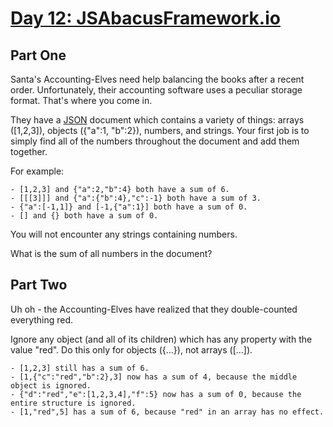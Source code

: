 [Day 12: JSAbacusFramework.io](http://adventofcode.com/day/12)
=============================

Part One
---------

Santa's Accounting-Elves need help balancing the books after a recent order. Unfortunately, their accounting software uses a peculiar storage format. That's where you come in.

They have a [JSON](http://json.org/) document which contains a variety of things: arrays ([1,2,3]), objects ({"a":1, "b":2}), numbers, and strings. Your first job is to simply find all of the numbers throughout the document and add them together.

For example:

    - [1,2,3] and {"a":2,"b":4} both have a sum of 6.
    - [[[3]]] and {"a":{"b":4},"c":-1} both have a sum of 3.
    - {"a":[-1,1]} and [-1,{"a":1}] both have a sum of 0.
    - [] and {} both have a sum of 0.

You will not encounter any strings containing numbers.

What is the sum of all numbers in the document?

Part Two
--------

Uh oh - the Accounting-Elves have realized that they double-counted everything red.

Ignore any object (and all of its children) which has any property with the value "red". Do this only for objects ({...}), not arrays ([...]).

    - [1,2,3] still has a sum of 6.
    - [1,{"c":"red","b":2},3] now has a sum of 4, because the middle object is ignored.
    - {"d":"red","e":[1,2,3,4],"f":5} now has a sum of 0, because the entire structure is ignored.
    - [1,"red",5] has a sum of 6, because "red" in an array has no effect.

